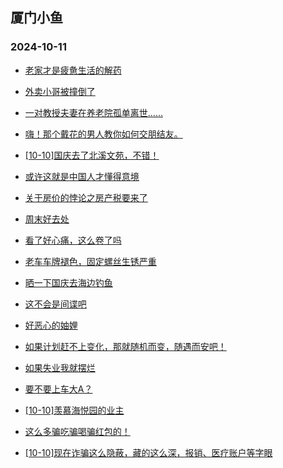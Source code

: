 ## 厦门小鱼 
### 2024-10-11

+ [老家才是疲惫生活的解药](http://bbs.xmfish.com/read-htm-tid-18249901.html)

+ [外卖小哥被撞倒了](http://bbs.xmfish.com/read-htm-tid-18249860.html)

+ [一对教授夫妻在养老院孤单离世……](http://bbs.xmfish.com/read-htm-tid-18249912.html)

+ [嗨！那个戴花的男人教你如何交朋结友。](http://bbs.xmfish.com/read-htm-tid-18249874.html)

+ [[10-10]国庆去了北溪文苑，不错！](http://bbs.xmfish.com/read-htm-tid-18249906.html)

+ [或许这就是中国人才懂得意境](http://bbs.xmfish.com/read-htm-tid-18249896.html)

+ [关于房价的悖论之房产税要来了](http://bbs.xmfish.com/read-htm-tid-18249879.html)

+ [周末好去处](http://bbs.xmfish.com/read-htm-tid-18249858.html)

+ [看了好心痛，这么卷了吗](http://bbs.xmfish.com/read-htm-tid-18249951.html)

+ [老车车牌褪色，固定螺丝生锈严重](http://bbs.xmfish.com/read-htm-tid-18249881.html)

+ [晒一下国庆去海边钓鱼](http://bbs.xmfish.com/read-htm-tid-18249945.html)

+ [这不会是间谍吧](http://bbs.xmfish.com/read-htm-tid-18249922.html)

+ [好恶心的妯娌](http://bbs.xmfish.com/read-htm-tid-18250030.html)

+ [如果计划赶不上变化，那就随机而变，随遇而安吧！](http://bbs.xmfish.com/read-htm-tid-18249925.html)

+ [如果失业我就摆烂](http://bbs.xmfish.com/read-htm-tid-18249976.html)

+ [要不要上车大A？](http://bbs.xmfish.com/read-htm-tid-18250010.html)

+ [[10-10]羡慕海悦园的业主](http://bbs.xmfish.com/read-htm-tid-18249985.html)

+ [这么多骗吃骗喝骗红包的！](http://bbs.xmfish.com/read-htm-tid-18249982.html)

+ [[10-10]现在诈骗这么隐蔽，藏的这么深，报销、医疗账户等字眼](http://bbs.xmfish.com/read-htm-tid-18249964.html)

